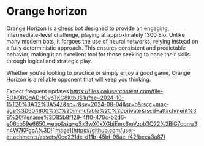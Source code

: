 # Orange horizon
Orange Horizon is a chess bot designed to provide an engaging, intermediate-level challenge, playing at approximately 1300 Elo. Unlike many modern bots, it forgoes the use of neural networks, relying instead on a fully deterministic approach. This ensures consistent and predictable behavior, making it an excellent tool for those seeking to hone their skills through logical and strategic play.

Whether you're looking to practice or simply enjoy a good game, Orange Horizon is a reliable opponent that will keep you thinking.

Expect frequent updates
https://files.oaiusercontent.com/file-5ON9RQqADHOvpTKC8KtbJS1u?se=2024-10-15T20%3A32%3A54Z&sp=r&sv=2024-08-04&sr=b&rscc=max-age%3D604800%2C%20immutable%2C%20private&rscd=attachment%3B%20filename%3D85b8f129-4ff0-470c-b2d6-e06cb59e6650.webp&sig=gSz3wX0xXGbjEmx6mVzob3Q22%2BiG7donw3n4W7KPgcA%3D![image](https://github.com/user-attachments/assets/0ce321dc-d11b-45bf-98ac-f42fbeca3a87)
